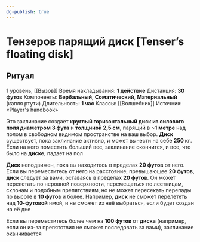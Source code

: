 ```yaml
---
dg-publish: true
---
```

# Тензеров парящий диск [Tenser’s floating disk]
## Ритуал
1 уровень, [[Вызов]]
Время накладывания: **1 действие**
Дистанция: **30 футов**
Компоненты: **Вербальный**, **Соматический**, **Материальный** (капля ртути)
Длительность: **1 час**
Классы: [[Волшебник]]
Источник: «Player's handbook»

Это заклинание создает **круглый горизонтальный диск из силового поля диаметром 3 фута** и **толщиной 2,5 см**, парящий в **~1 метре** над полом в свободном видимом пространстве на ваш выбор. **Диск** существует, пока заклинание активно, и может вынести на себе **250 кг**. Если на него поместить больший вес, заклинание окончится, и все, что было на **диске**, падает на пол

**Диск** неподвижен, пока вы находитесь в пределах **20 футов** от него. Если вы переместитесь от него на расстояние, превышающее **20 футов**, **диск** следует за вами, оставаясь в пределах **20 футов**. Он может перелетать по неровной поверхности, перемещаться по лестницам, склонам и подобным препятствиям, но не может пересекать перепады по высоте в **10 футов** и более. Например, **диск** не сможет перелететь над **10-футовой** ямой, и не сможет из неё выбраться, если будет создан на её дне

Если вы переместитесь более чем на **100 футов** от **диска** (например, если он из-за препятствия не сможет последовать за вами), заклинание оканчивается